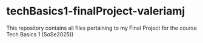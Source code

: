 # techBasics1-finalProject-valeriamj
This repository contains all files pertaining to my Final Project for the course Tech Basics 1 (SoSe2025))
